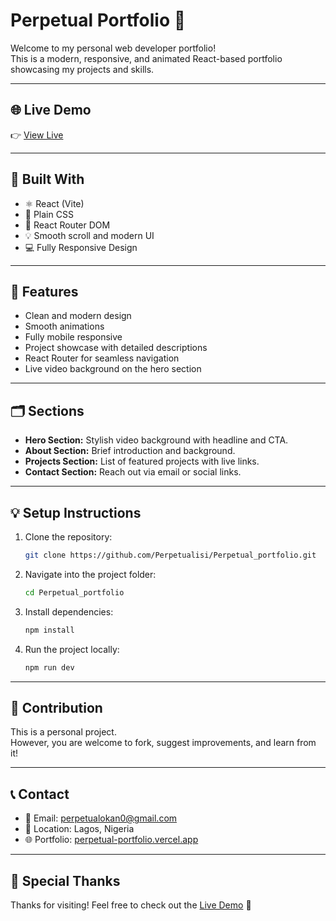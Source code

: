 # Perpetual Portfolio 🎯

Welcome to my personal web developer portfolio!  
This is a modern, responsive, and animated React-based portfolio showcasing my projects and skills.

---

## 🌐 Live Demo

👉 [View Live](https://perpetual-portfolio.vercel.app/)

---

## 🚀 Built With

- ⚛️ React (Vite)
- 🎨 Plain CSS
- 🧭 React Router DOM
- 💡 Smooth scroll and modern UI
- 💻 Fully Responsive Design

---

## 📸 Features

- Clean and modern design
- Smooth animations
- Fully mobile responsive
- Project showcase with detailed descriptions
- React Router for seamless navigation
- Live video background on the hero section

---

## 🗂️ Sections

- **Hero Section:** Stylish video background with headline and CTA.
- **About Section:** Brief introduction and background.
- **Projects Section:** List of featured projects with live links.
- **Contact Section:** Reach out via email or social links.

---

## 💡 Setup Instructions

1. Clone the repository:
    ```bash
    git clone https://github.com/Perpetualisi/Perpetual_portfolio.git
    ```

2. Navigate into the project folder:
    ```bash
    cd Perpetual_portfolio
    ```

3. Install dependencies:
    ```bash
    npm install
    ```

4. Run the project locally:
    ```bash
    npm run dev
    ```

---

## 📢 Contribution

This is a personal project.  
However, you are welcome to fork, suggest improvements, and learn from it!

---

## 📞 Contact

- 📧 Email: perpetualokan0@gmail.com
- 📍 Location: Lagos, Nigeria
- 🌐 Portfolio: [perpetual-portfolio.vercel.app](https://perpetual-portfolio.vercel.app/)

---

## 🎉 Special Thanks

Thanks for visiting! Feel free to check out the [Live Demo](https://perpetual-portfolio.vercel.app/) 🚀



